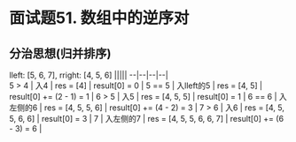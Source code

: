 # 面试题51. 数组中的逆序对
## 分治思想(归并排序)
lleft: [5, 6, 7], rright: [4, 5, 6]
|||||
--|--|--|--|  
5 > 4 | 入4 | res = [4] | result[0] = 0 |
5 == 5 | 入lleft的5 | res = [4, 5] | result[0] += (2 - 1) = 1 |
6 > 5 | 入5 | res = [4, 5, 5] | result[0] = 1 |
6 == 6 | 入左侧的6 | res = [4, 5, 5, 6] | result[0] += (4 - 2) = 3 |
7 > 6 | 入6 | res = [4, 5, 5, 6, 6] | result[0] = 3 |
7 | 入左侧的7 | res = [4, 5, 5, 6, 6, 7] | result[0] += (6 - 3) = 6 |